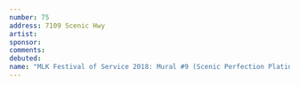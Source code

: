 ```yaml
---
number: 75
address: 7109 Scenic Hwy
artist:
sponsor:
comments:
debuted:
name: "MLK Festival of Service 2018: Mural #9 (Scenic Perfection Plating)"
---
```

